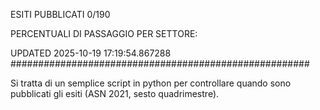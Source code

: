 ESITI PUBBLICATI 0/190 

PERCENTUALI DI PASSAGGIO PER SETTORE:

UPDATED 2025-10-19 17:19:54.867288
###################################################### 

Si tratta di un semplice script in python per controllare quando sono pubblicati gli esiti (ASN 2021, sesto quadrimestre).

